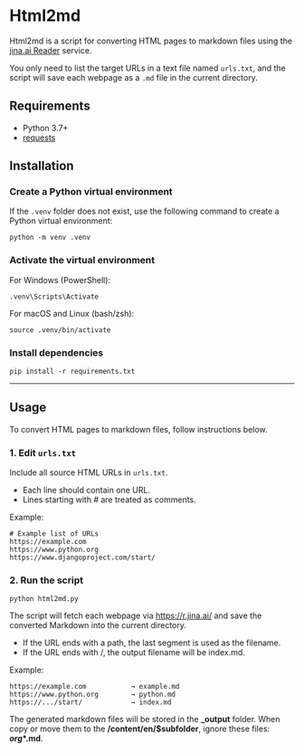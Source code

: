 # Html2md

Html2md is a script for converting HTML pages to markdown files using the [jina.ai Reader](https://jina.ai/reader/) service.

You only need to list the target URLs in a text file named `urls.txt`, and the script will save each webpage as a `.md` file in the current directory.

## Requirements

- Python 3.7+
- [requests](https://pypi.org/project/requests/)

## Installation

### Create a Python virtual environment

If the `.venv` folder does not exist, use the following command to create a Python virtual environment:

```shell
python -m venv .venv
```

### Activate the virtual environment

For Windows (PowerShell):

```shell
.venv\Scripts\Activate
```

For macOS and Linux (bash/zsh):

```shell
source .venv/bin/activate
```

### Install dependencies

```shell
pip install -r requirements.txt
```

---

## Usage

To convert HTML pages to markdown files, follow instructions below.

### 1. Edit `urls.txt`

Include all source HTML URLs in `urls.txt`.

- Each line should contain one URL.
- Lines starting with # are treated as comments.

Example:

```text
# Example list of URLs
https://example.com
https://www.python.org
https://www.djangoproject.com/start/
```

### 2. Run the script

```shell
python html2md.py
```

The script will fetch each webpage via https://r.jina.ai/ and save the converted Markdown into the current directory.

- If the URL ends with a path, the last segment is used as the filename.
- If the URL ends with /, the output filename will be index.md.

Example:

```text
https://example.com           → example.md
https://www.python.org        → python.md
https://.../start/            → index.md
```

The generated markdown files will be stored in the **_output** folder. When copy or move them to the **/content/en/$subfolder**, ignore these files: **_org_*.md**.

